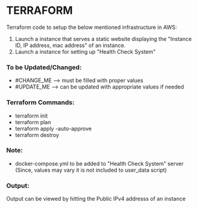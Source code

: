 # TERRAFORM
Terraform code to setup the below mentioned infrastructure in AWS:
1) Launch a instance that serves a static website displaying the "Instance ID, IP address, mac address" of an instance.
2) Launch a instance for setting up "Health Check System"

### To be Updated/Changed:
 - #CHANGE_ME --> must be filled with proper values
 - #UPDATE_ME --> can be updated with appropriate values if needed

### Terraform Commands:
 - terraform init
 - terraform plan
 - terraform apply -auto-approve 
 - terraform destroy
 
### Note:
 - docker-compose.yml to be added to "Health Check System" server (Since, values may vary it is not included to user_data script)

### Output:
Output can be viewed by hitting the Public IPv4 addresss of an instance